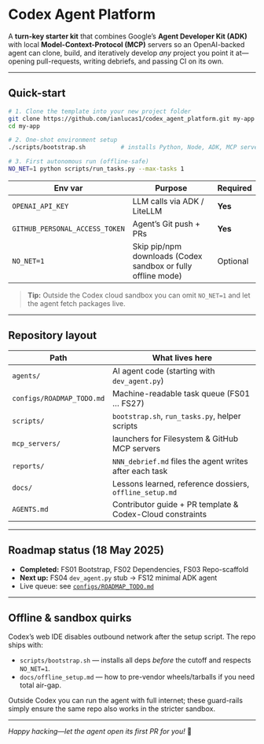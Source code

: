 # Codex Agent Platform

A **turn-key starter kit** that combines Google’s **Agent Developer Kit (ADK)** with local **Model-Context-Protocol (MCP)** servers so an OpenAI-backed agent can clone, build, and iteratively develop *any* project you point it at—opening pull-requests, writing debriefs, and passing CI on its own.

---

## Quick-start

```bash
# 1. Clone the template into your new project folder
git clone https://github.com/ianlucas1/codex_agent_platform.git my-app
cd my-app

# 2. One-shot environment setup
./scripts/bootstrap.sh          # installs Python, Node, ADK, MCP servers

# 3. First autonomous run (offline-safe)
NO_NET=1 python scripts/run_tasks.py --max-tasks 1
````

| Env var                        | Purpose                                                      | Required |
| ------------------------------ | ------------------------------------------------------------ | -------- |
| `OPENAI_API_KEY`               | LLM calls via ADK / LiteLLM                                  | **Yes**  |
| `GITHUB_PERSONAL_ACCESS_TOKEN` | Agent’s Git push + PRs                                       | **Yes**  |
| `NO_NET=1`                     | Skip pip/npm downloads (Codex sandbox or fully offline mode) | Optional |

> **Tip:** Outside the Codex cloud sandbox you can omit `NO_NET=1` and let the agent fetch packages live.

---

## Repository layout

| Path                      | What lives here                                           |
| ------------------------- | --------------------------------------------------------- |
| `agents/`                 | AI agent code (starting with `dev_agent.py`)              |
| `configs/ROADMAP_TODO.md` | Machine-readable task queue (FS01 … FS27)                 |
| `scripts/`                | `bootstrap.sh`, `run_tasks.py`, helper scripts            |
| `mcp_servers/`            | launchers for Filesystem & GitHub MCP servers             |
| `reports/`                | `NNN_debrief.md` files the agent writes after each task   |
| `docs/`                   | Lessons learned, reference dossiers, `offline_setup.md`   |
| `AGENTS.md`               | Contributor guide + PR template & Codex-Cloud constraints |

---

## Roadmap status (18 May 2025)

* **Completed:** FS01 Bootstrap, FS02 Dependencies, FS03 Repo-scaffold
* **Next up:** FS04 `dev_agent.py` stub → FS12 minimal ADK agent
* Live queue: see [`configs/ROADMAP_TODO.md`](configs/ROADMAP_TODO.md)

---

## Offline & sandbox quirks

Codex’s web IDE disables outbound network after the setup script.
The repo ships with:

* `scripts/bootstrap.sh` — installs all deps *before* the cutoff and respects `NO_NET=1`.
* `docs/offline_setup.md` — how to pre-vendor wheels/tarballs if you need total air-gap.

Outside Codex you can run the agent with full internet; these guard-rails simply ensure the same repo also works in the stricter sandbox.

---

*Happy hacking—let the agent open its first PR for you!* 🚀
